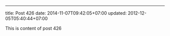 ---
title: Post 426
date: 2014-11-07T09:42:05+07:00
updated: 2012-12-05T05:40:44+07:00

This is content of post 426